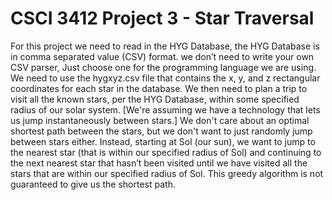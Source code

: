 # CSCI 3412 Project 3 - Star Traversal

For this project we need to read in the HYG Database, the HYG Database is in comma separated value (CSV) format. we don’t 
need to write your own CSV parser, Just choose one for the programming language we are using. We need to use the hygxyz.csv 
file that contains the x, y, and z rectangular coordinates for each star in the database. We then need to plan a trip to visit all the known stars, per the HYG Database, within some specified radius
of our solar system. [We're assuming we have a technology that lets us jump instantaneously between
stars.] We don't care about an optimal shortest path between the stars, but we don't want to just randomly
jump between stars either. Instead, starting at Sol (our sun), we want to jump to the nearest star (that is
within our specified radius of Sol) and continuing to the next nearest star that hasn’t been visited until
we have visited all the stars that are within our specified radius of Sol. This greedy algorithm is not
guaranteed to give us the shortest path.
